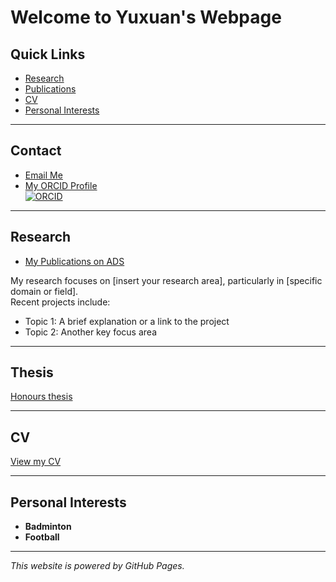 # Welcome to Yuxuan's Webpage  

## Quick Links  
- [Research](#research)  
- [Publications](#publications)  
- [CV](#cv)  
- [Personal Interests](#personal-interests)  

---

## Contact  
- [Email Me](mailto:yy503@cam.ac.uk)  
- [My ORCID Profile](https://orcid.org/0000-0001-6816-0682)  
[![ORCID](https://img.shields.io/badge/ORCID-0000--0001--6816--0682-green)](https://orcid.org/0000-0001-6816-0682)  

---

## Research  
- [My Publications on ADS](https://ui.adsabs.harvard.edu/search/q=orcid%3A0000-0001-6816-0682&sort=date%20desc%2C%20bibcode%20desc&p_=0)  

My research focuses on [insert your research area], particularly in [specific domain or field].  
Recent projects include:  
- Topic 1: A brief explanation or a link to the project  
- Topic 2: Another key focus area  

---
## Thesis
[Honours thesis](Honours_thesis.pdf)

---
## CV  
[View my CV](Yuxuan_CV.pdf) 

---

## Personal Interests  
- **Badminton**
- **Football**

---

*This website is powered by GitHub Pages.*



